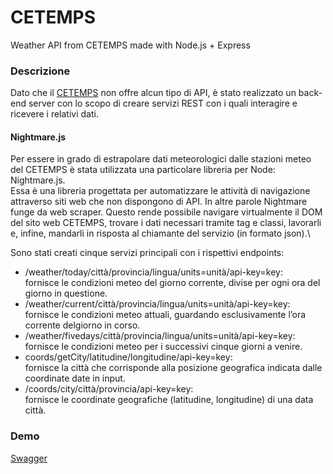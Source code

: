 # CETEMPS
Weather API from CETEMPS made with Node.js + Express
 
### Descrizione
Dato che il [CETEMPS](http://cetemps.aquila.infn.it/) non offre alcun tipo di API, è stato realizzato un back-end server con lo scopo di creare servizi REST con i quali interagire e ricevere i relativi dati.
#### Nightmare.js
Per essere in grado di estrapolare dati meteorologici dalle stazioni meteo del CETEMPS è stata utilizzata una particolare libreria per Node: Nightmare.js.\
Essa è una libreria progettata per automatizzare le attività di navigazione attraverso siti web che non dispongono di API. In altre parole Nightmare funge da web scraper. Questo rende possibile navigare virtualmente il DOM del sito web CETEMPS, trovare i dati necessari tramite tag e classi, lavorarli e, infine, mandarli in risposta al chiamante del servizio (in formato json).\

Sono stati creati cinque servizi principali con i rispettivi endpoints:
- /weather/today/città/provincia/lingua/units=unità/api-key=key:\
fornisce le condizioni meteo del giorno corrente, divise per ogni ora del giorno in questione.
- /weather/current/città/provincia/lingua/units=unità/api-key=key:\
fornisce le condizioni meteo attuali, guardando esclusivamente l’ora corrente delgiorno in corso.
- /weather/fivedays/città/provincia/lingua/units=unità/api-key=key:\
fornisce le condizioni meteo per i successivi cinque giorni a venire.
- coords/getCity/latitudine/longitudine/api-key=key:\
fornisce la città che corrisponde alla posizione geografica indicata dalle coordinate date in input. 
- /coords/city/città/provincia/api-key=key:\
fornisce le coordinate geografiche (latitudine, longitudine) di una data città.

### Demo
[Swagger](https://cetemps-weather.herokuapp.com/api-docs/)

 

